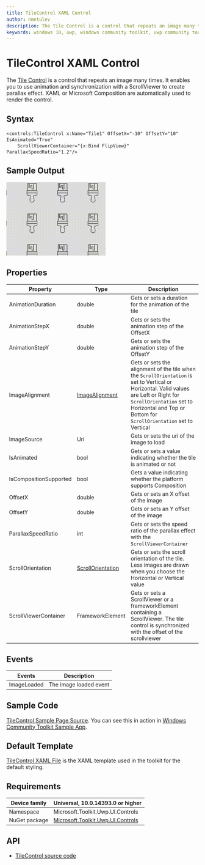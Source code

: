 ```yaml
---
title: TileControl XAML Control
author: nmetulev
description: The Tile Control is a control that repeats an image many times. It enables you to use animation and synchronization with a ScrollViewer to create parallax effect. XAML or Microsoft Composition are automatically used to render the control.
keywords: windows 10, uwp, windows community toolkit, uwp community toolkit, uwp toolkit, TileControl, XAML Control, xaml
---
```


# TileControl XAML Control

The [Tile Control](https://docs.microsoft.com/dotnet/api/microsoft.toolkit.uwp.ui.controls.tilecontrol) is a control that repeats an image many times. It enables you to use animation and synchronization with a ScrollViewer to create parallax effect. XAML or Microsoft Composition are automatically used to render the control.

## Syntax

```xaml
<controls:TileControl x:Name="Tile1" OffsetX="-10" OffsetY="10" IsAnimated="True" 
	ScrollViewerContainer="{x:Bind FlipView}" ParallaxSpeedRatio="1.2"/>
```

## Sample Output

![TileControl animation](../resources/images/Controls/TileControl.gif)

## Properties

| Property | Type | Description |
| -- | -- | -- |
| AnimationDuration | double | Gets or sets a duration for the animation of the tile |
| AnimationStepX | double | Gets or sets the animation step of the OffsetX |
| AnimationStepY | double | Gets or sets the animation step of the OffsetY |
| ImageAlignment | [ImageAlignment](https://docs.microsoft.com/dotnet/api/microsoft.toolkit.uwp.ui.controls.imagealignment) | Gets or sets the alignment of the tile when the `ScrollOrientation` is set to Vertical or Horizontal. Valid values are Left or Right for `ScrollOrientation` set to Horizontal and Top or Bottom for `ScrollOrientation` set to Vertical |
| ImageSource | Uri | Gets or sets the uri of the image to load |
| IsAnimated | bool | Gets or sets a value indicating whether the tile is animated or not |
| IsCompositionSupported | bool | Gets a value indicating whether the platform supports Composition |
| OffsetX | double | Gets or sets an X offset of the image |
| OffsetY | double | Gets or sets an Y offset of the image |
| ParallaxSpeedRatio | int | Gets or sets the speed ratio of the parallax effect with the `ScrollViewerContainer` |
| ScrollOrientation | [ScrollOrientation](https://docs.microsoft.com/dotnet/api/microsoft.toolkit.uwp.ui.controls.scrollorientation) | Gets or sets the scroll orientation of the tile. Less images are drawn when you choose the Horizontal or Vertical value |
| ScrollViewerContainer | FrameworkElement | Gets or sets a ScrollViewer or a frameworkElement containing a ScrollViewer. The tile control is synchronized with the offset of the scrollviewer |

## Events

| Events | Description |
| -- | -- |
| ImageLoaded | The image loaded event |

## Sample Code

[TileControl Sample Page Source](https://github.com/Microsoft/UWPCommunityToolkit/tree/master/Microsoft.Toolkit.Uwp.SampleApp/SamplePages/TileControl). You can see this in action in [Windows Community Toolkit Sample App](https://www.microsoft.com/store/apps/9NBLGGH4TLCQ).

## Default Template 

[TileControl XAML File](https://github.com/Microsoft/UWPCommunityToolkit/blob/master/Microsoft.Toolkit.Uwp.UI.Controls/TileControl/TileControl.xaml) is the XAML template used in the toolkit for the default styling.

## Requirements

| Device family | Universal, 10.0.14393.0 or higher |
| -- | -- |
| Namespace | Microsoft.Toolkit.Uwp.UI.Controls |
| NuGet package | [Microsoft.Toolkit.Uwp.UI.Controls](https://www.nuget.org/packages/Microsoft.Toolkit.Uwp.UI.Controls/) |

## API

* [TileControl source code](https://github.com/Microsoft/UWPCommunityToolkit/tree/master/Microsoft.Toolkit.Uwp.UI.Controls/TileControl)